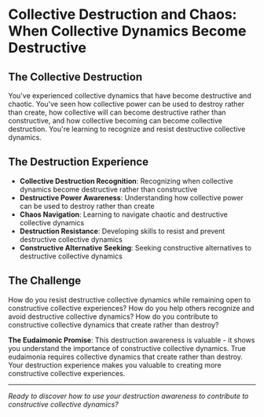 # Collective Destruction and Chaos: When Collective Dynamics Become Destructive

## The Collective Destruction
You've experienced collective dynamics that have become destructive and chaotic. You've seen how collective power can be used to destroy rather than create, how collective will can become destructive rather than constructive, and how collective becoming can become collective destruction. You're learning to recognize and resist destructive collective dynamics.

## The Destruction Experience
- **Collective Destruction Recognition**: Recognizing when collective dynamics become destructive rather than constructive
- **Destructive Power Awareness**: Understanding how collective power can be used to destroy rather than create
- **Chaos Navigation**: Learning to navigate chaotic and destructive collective dynamics
- **Destruction Resistance**: Developing skills to resist and prevent destructive collective dynamics
- **Constructive Alternative Seeking**: Seeking constructive alternatives to destructive collective dynamics

## The Challenge
How do you resist destructive collective dynamics while remaining open to constructive collective experiences? How do you help others recognize and avoid destructive collective dynamics? How do you contribute to constructive collective dynamics that create rather than destroy?

**The Eudaimonic Promise**: This destruction awareness is valuable - it shows you understand the importance of constructive collective dynamics. True eudaimonia requires collective dynamics that create rather than destroy. Your destruction experience makes you valuable to creating more constructive collective experiences.

---

*Ready to discover how to use your destruction awareness to contribute to constructive collective dynamics?*
